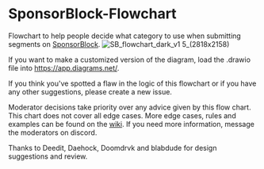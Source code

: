 # SponsorBlock-Flowchart
Flowchart to help people decide what category to use when submitting segments on [SponsorBlock](https://github.com/ajayyy/SponsorBlock).
![SB_flowchart_dark_v1 5_(2818x2158)](https://user-images.githubusercontent.com/32819560/130003073-146dc6a7-a4b8-45b8-bce4-11aa36633fa0.png)

If you want to make a customized version of the diagram, load the .drawio file into https://app.diagrams.net/.

If you think you've spotted a flaw in the logic of this flowchart or if you have any other suggestions, please create a new issue.

Moderator decisions take priority over any advice given by this flow chart. This chart does not cover all edge cases. More edge cases, rules and examples can be found on the [wiki](https://wiki.sponsor.ajay.app/index.php/Main_Page). If you need more information, message the moderators on discord.

Thanks to Deedit, Daehock, Doomdrvk and blabdude for design suggestions and review.
